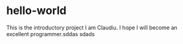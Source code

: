 # hello-world
This is the introductory project
I am Claudiu. I hope I will become an excellent programmer.sddas
sdads